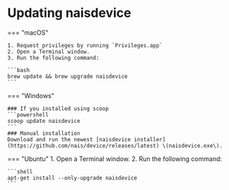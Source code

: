 # Updating naisdevice

=== "macOS"

    1. Request privileges by running `Privileges.app` 
    2. Open a Terminal window.
    3. Run the following command:

    ```bash
    brew update && brew upgrade naisdevice
    ```

=== "Windows"

    ### If you installed using scoop
    ```powershell
    scoop update naisdevice
    ```
    ### Manual installation
    Download and run the newest [naisdevice installer](https://github.com/nais/device/releases/latest) \(naisdevice.exe\).

=== "Ubuntu"
    1. Open a Terminal window.
    2. Run the following command:
    
    ```shell
    apt-get install --only-upgrade naisdevice
    ```

